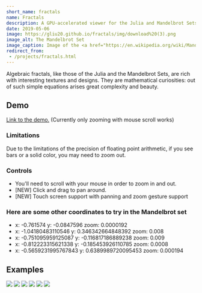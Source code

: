 ```yaml
---
short_name: fractals
name: Fractals
description: A GPU-accelerated viewer for the Julia and Mandelbrot Sets
date: 2019-05-06
image: https://gliu20.github.io/fractals/img/download%20(3).png
image_alt: The Mandelbrot Set
image_caption: Image of the <a href="https://en.wikipedia.org/wiki/Mandelbrot_set">Mandelbrot Set</a>
redirect_from:
 - /projects/fractals.html
---
```

Algebraic fractals, like those of the Julia and the Mandelbrot Sets, are rich with interesting textures and designs. They are mathematical curiosities: out of such simple equations arises great complexity and beauty. 

## Demo
[Link to the demo.](https://gliu20.github.io/fractals/new.html) (Currently only zooming with mouse scroll works)

### Limitations
Due to the limitations of the precision of floating point arithmetic, if you see bars or a solid color, you may need to zoom out. 
 
### Controls
* You'll need to scroll with your mouse in order to zoom in and out. 
* \[NEW\] Click and drag to pan around.
* \[NEW\] Touch screen support with panning and zoom gesture support

### Here are some other coordinates to try in the Mandelbrot set
 * x: -0.761574           y: -0.0847596         zoom: 0.0000192
 * x: -1.04180483110546   y: 0.346342664848392  zoom: 0.008
 * x: -0.751095959125087  y: -0.116817186889238 zoom: 0.009
 * x: -0.812223315621338  y: -0.185453926110785 zoom: 0.0008
 * x: -0.5659231995767843 y: 0.6389989720095453 zoom: 0.000194

## Examples
![](https://gliu20.github.io/fractals/img/download%20(1).png)
![](https://gliu20.github.io/fractals/img/download%20(7).png)
![](https://gliu20.github.io/fractals/img/download%20(8).png)
![](https://gliu20.github.io/fractals/img/download%20(14).png)
![](https://gliu20.github.io/fractals/img/download%20(15).png)
![](https://gliu20.github.io/fractals/img/download%20(17).png)

